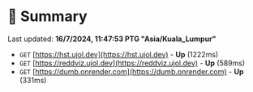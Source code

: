 # 📖 Summary
Last updated: **16/7/2024, 11:47:53 PTG "Asia/Kuala_Lumpur"**

- `GET` [https://hst.ujol.dev](https://hst.ujol.dev) - **Up** (1222ms)
- `GET` [https://reddviz.ujol.dev](https://reddviz.ujol.dev) - **Up** (589ms)
- `GET` [https://dumb.onrender.com](https://dumb.onrender.com) - **Up** (331ms)
